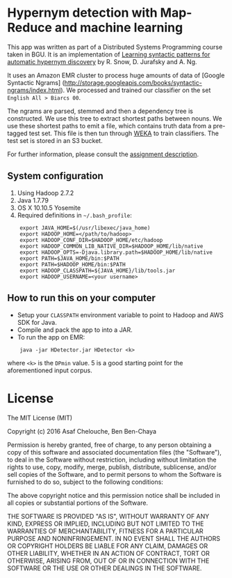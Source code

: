 # Hypernym detection with Map-Reduce and machine learning

This app was written as part of a Distributed Systems Programming course taken in BGU. It is an implementation of [Learning syntactic patterns for automatic hypernym discovery](http://ai.stanford.edu/~rion/papers/hypernym_nips05.pdf) by R. Snow, D. Jurafsky and A. Ng.

It uses an Amazon EMR cluster to process huge amounts of data of [Google Syntactic Ngrams]
(http://storage.googleapis.com/books/syntactic-ngrams/index.html). We processed and trained our classifier on the set `English All > Biarcs 00`.

The ngrams are parsed, stemmed and then a dependency tree is constructed. We use this tree to extract shortest paths between nouns. We use these shortest paths to emit a file, which contains truth data from a pre-tagged test set. This file is then tun through [WEKA](http://www.cs.waikato.ac.nz/ml/weka/) to train classifiers.
The test set is stored in an S3 bucket.

For further information, please consult the [assignment description](https://www.cs.bgu.ac.il/~dsp162/Assignments/Assignment_3).

## System configuration

1. Using Hadoop 2.7.2
2. Java 1.7.79
3. OS X 10.10.5 Yosemite
4. Required definitions in `~/.bash_profile`:
```
    export JAVA_HOME=$(/usr/libexec/java_home)
    export HADOOP_HOME=</path/to/hadoop>
    export HADOOP_CONF_DIR=$HADOOP_HOME/etc/hadoop
    export HADOOP_COMMON_LIB_NATIVE_DIR=$HADOOP_HOME/lib/native
    export HADOOP_OPTS=-Djava.library.path=$HADOOP_HOME/lib/native
    export PATH=$JAVA_HOME/bin:$PATH
    export PATH=$HADOOP_HOME/bin:$PATH
    export HADOOP_CLASSPATH=${JAVA_HOME}/lib/tools.jar
    export HADOOP_USERNAME=<your username>
```
## How to run this on your computer

* Setup your `CLASSPATH` environment variable to point to Hadoop and AWS SDK for Java.
* Compile and pack the app to into a JAR.
* To run the app on EMR:
```
    java -jar HDetector.jar HDetector <k>
```
where `<k>` is the `DPmin` value. 5 is a good starting point for the aforementioned input corpus.

# License

The MIT License (MIT)

Copyright (c) 2016 Asaf Chelouche, Ben Ben-Chaya

Permission is hereby granted, free of charge, to any person obtaining a copy
of this software and associated documentation files (the "Software"), to deal
in the Software without restriction, including without limitation the rights
to use, copy, modify, merge, publish, distribute, sublicense, and/or sell
copies of the Software, and to permit persons to whom the Software is
furnished to do so, subject to the following conditions:

The above copyright notice and this permission notice shall be included in all
copies or substantial portions of the Software.

THE SOFTWARE IS PROVIDED "AS IS", WITHOUT WARRANTY OF ANY KIND, EXPRESS OR
IMPLIED, INCLUDING BUT NOT LIMITED TO THE WARRANTIES OF MERCHANTABILITY,
FITNESS FOR A PARTICULAR PURPOSE AND NONINFRINGEMENT. IN NO EVENT SHALL THE
AUTHORS OR COPYRIGHT HOLDERS BE LIABLE FOR ANY CLAIM, DAMAGES OR OTHER
LIABILITY, WHETHER IN AN ACTION OF CONTRACT, TORT OR OTHERWISE, ARISING FROM,
OUT OF OR IN CONNECTION WITH THE SOFTWARE OR THE USE OR OTHER DEALINGS IN THE
SOFTWARE.
